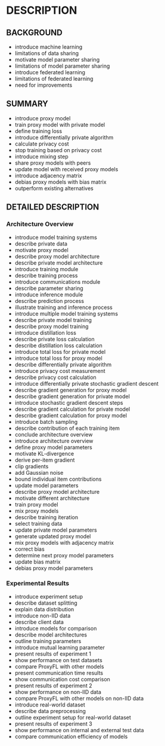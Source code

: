 # DESCRIPTION

## BACKGROUND

- introduce machine learning
- limitations of data sharing
- motivate model parameter sharing
- limitations of model parameter sharing
- introduce federated learning
- limitations of federated learning
- need for improvements

## SUMMARY

- introduce proxy model
- train proxy model with private model
- define training loss
- introduce differentially private algorithm
- calculate privacy cost
- stop training based on privacy cost
- introduce mixing step
- share proxy models with peers
- update model with received proxy models
- introduce adjacency matrix
- debias proxy models with bias matrix
- outperform existing alternatives

## DETAILED DESCRIPTION

### Architecture Overview

- introduce model training systems
- describe private data
- motivate proxy model
- describe proxy model architecture
- describe private model architecture
- introduce training module
- describe training process
- introduce communications module
- describe parameter sharing
- introduce inference module
- describe prediction process
- illustrate training and inference process
- introduce multiple model training systems
- describe private model training
- describe proxy model training
- introduce distillation loss
- describe private loss calculation
- describe distillation loss calculation
- introduce total loss for private model
- introduce total loss for proxy model
- describe differentially private algorithm
- introduce privacy cost measurement
- describe privacy cost calculation
- introduce differentially private stochastic gradient descent
- describe gradient generation for proxy model
- describe gradient generation for private model
- introduce stochastic gradient descent steps
- describe gradient calculation for private model
- describe gradient calculation for proxy model
- introduce batch sampling
- describe contribution of each training item
- conclude architecture overview
- introduce architecture overview
- define proxy model parameters
- motivate KL-divergence
- derive per-item gradient
- clip gradients
- add Gaussian noise
- bound individual item contributions
- update model parameters
- describe proxy model architecture
- motivate different architecture
- train proxy model
- mix proxy models
- describe training iteration
- select training data
- update private model parameters
- generate updated proxy model
- mix proxy models with adjacency matrix
- correct bias
- determine next proxy model parameters
- update bias matrix
- debias proxy model parameters

### Experimental Results

- introduce experiment setup
- describe dataset splitting
- explain data distribution
- introduce non-IID data
- describe client data
- introduce models for comparison
- describe model architectures
- outline training parameters
- introduce mutual learning parameter
- present results of experiment 1
- show performance on test datasets
- compare ProxyFL with other models
- present communication time results
- show communication cost comparison
- present results of experiment 2
- show performance on non-IID data
- compare ProxyFL with other models on non-IID data
- introduce real-world dataset
- describe data preprocessing
- outline experiment setup for real-world dataset
- present results of experiment 3
- show performance on internal and external test data
- compare communication efficiency of models

